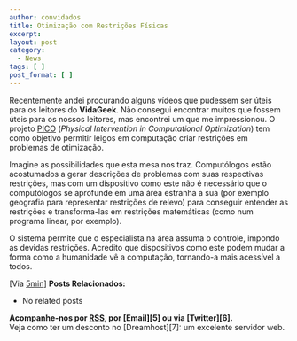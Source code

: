 ```yaml
---
author: convidados
title: Otimização com Restrições Físicas
excerpt:
layout: post
category:
  - News
tags: [ ]
post_format: [ ]
---
```

Recentemente andei procurando alguns vídeos que pudessem ser úteis para os leitores do **VidaGeek**. Não consegui encontrar muitos que fossem úteis para os nossos leitores, mas encontrei um que me impressionou. O projeto [PICO][1] (*Physical Intervention in Computational Optimization*) tem como objetivo permitir leigos em computação criar restrições em problemas de otimização. 





Imagine as possibilidades que esta mesa nos traz. Computólogos estão acostumados a gerar descrições de problemas com suas respectivas restrições, mas com um dispositivo como este não é necessário que o computólogos se aprofunde em uma área estranha a sua (por exemplo geografia para representar restrições de relevo) para conseguir entender as restrições e transforma-las em restrições matemáticas (como num programa linear, por exemplo). 

O sistema permite que o especialista na área assuma o controle, impondo as devidas restrições. Acredito que dispositivos como este podem mudar a forma como a humanidade vê a computação, tornando-a mais acessível a todos. 

[Via [5min][2]] 
**Posts Relacionados:** 
*   No related posts









**Acompanhe-nos por [ RSS][4], por [Email][5] ou via [Twitter][6].**  
Veja como ter um desconto no [Dreamhost][7]: um excelente servidor web.

 [1]: http://www.jamespatten.com/pico/ "PICO"
 [2]: http://www.5min.com/Video/What-is-PICO-6905
 [3]: https://twitter.com/share
 [4]: http://feeds.feedburner.com/VidaGeek



